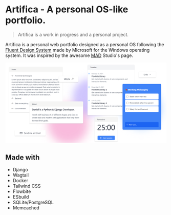 # Artifica - A personal OS-like portfolio.

> Artifica is a work in progress and a personal project.

Artifica is a personal web portfolio designed as a personal OS following the [Fluent Design System](https://www.microsoft.com/design/fluent/) made by Microsoft for the Windows operating system. It was inspired by the awesome [MAD](https://mad.ac/) Studio's page.

![Latest screenshot](./assets/2022-14-10.png)

## Made with

- Django
- Wagtail
- Docker
- Tailwind CSS
- Flowbite
- ESbuild
- SQLite/PostgreSQL
- Memcached
